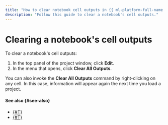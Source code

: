 ```yaml
---
title: "How to clear notebook cell outputs in {{ ml-platform-full-name }}"
description: "Follow this guide to clear a notebook's cell outputs."
---
```


# Clearing a notebook's cell outputs

To clear a notebook's cell outputs:

1. In the top panel of the project window, click **Edit**.
1. In the menu that opens, click **Clear All Outputs**.

You can also invoke the **Clear All Outputs** command by right-clicking on any cell. In this case, information will appear again the next time you load a project.

#### See also {#see-also}

* [{#T}](../data/connect-to-s3.md)
* [{#T}](../data/connect-to-clickhouse.md)
